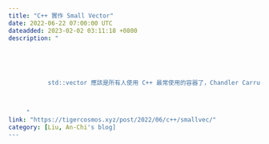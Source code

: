 ```yaml
---
title: "C++ 實作 Small Vector"
date: 2022-06-22 07:00:00 UTC
dateadded: 2023-02-02 03:11:18 +0800
description: "
    
      
      
        
        
           std::vector 應該是所有人使用 C++ 最常使用的容器了，Chandler Carruth 在 「Efficiency with
        
      
    
     "
link: "https://tigercosmos.xyz/post/2022/06/c++/smallvec/"
category: [Liu, An-Chi's blog]
---
```

